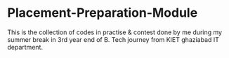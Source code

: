 # Placement-Preparation-Module
This is the collection of codes in practise &amp; contest done by me during my summer break in 3rd year end of B. Tech journey from KIET ghaziabad IT department.
